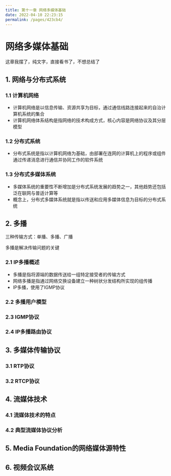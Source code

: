 ```yaml
---
title: 第十一章 网络多媒体基础
date: 2022-04-10 22:23:15
permalink: /pages/423cb4/
---
```

# 网络多媒体基础

这章我摆了，纯文字，直接看书了，不想总结了

## 1. 网络与分布式系统

### 1.1 计算机网络

- 计算机网络是以信息传输、资源共享为目标，通过通信线路连接起来的自治计算机系统的集合
- 计算机网络体系结构是指网络的技术构成方式，核心内容是网络协议及其分层模型

### 1.2 分布式系统

- 分布式系统是指以计算机网络为基础，由部署在连网的计算机上的程序或组件通过传递消息进行通信并协同工作的软件系统

### 1.3 分布式多媒体系统

- 多媒体系统的重要性不断增加是分布式系统发展的趋势之一，其他趋势还包括泛在联网与普适计算等
- 概念上，分布式多媒体系统就是指以传送和应用多媒体信息为目标的分布式系统

## 2. 多播

三种传输方式：单播、多播、广播

多播是解决传输问题的关键

### 2.1 IP多播概述

- 多播是指将源端的数据传送给一组特定接受者的传输方式
- 网络多播是指通过网络交换设备建立一种树状分发结构所实现的组传播
- IP多播，使用了IGMP协议

### 2.2 多播用户模型

### 2.3 IGMP协议

### 2.4 IP多播路由协议

## 3. 多媒体传输协议

### 3.1 RTP协议

### 3.2 RTCP协议

## 4. 流媒体技术

### 4.1 流媒体技术的特点

### 4.2 典型流媒体协议分析

## 5. Media Foundation的网络媒体源特性

## 6. 视频会议系统

